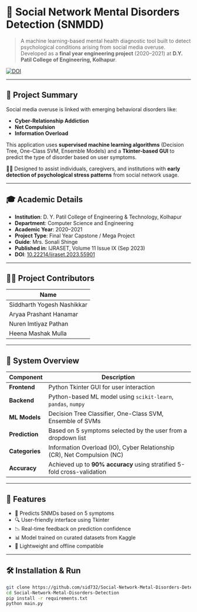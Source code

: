 # 🧠 Social Network Mental Disorders Detection (SNMDD)

> A machine learning-based mental health diagnostic tool built to detect psychological conditions arising from social media overuse.  
> Developed as a **final year engineering project** (2020–2021) at **D.Y. Patil College of Engineering, Kolhapur**.

[![DOI](https://img.shields.io/badge/Published-IJRASET-blue)](https://doi.org/10.22214/ijraset.2023.55901)


---

## 📌 Project Summary

Social media overuse is linked with emerging behavioral disorders like:

- **Cyber-Relationship Addiction**
- **Net Compulsion**
- **Information Overload**

This application uses **supervised machine learning algorithms** (Decision Tree, One-Class SVM, Ensemble Models) and a **Tkinter-based GUI** to predict the type of disorder based on user symptoms.

🧑‍⚕️ Designed to assist individuals, caregivers, and institutions with **early detection of psychological stress patterns** from social network usage.

---

## 🎓 Academic Details

- **Institution**: D. Y. Patil College of Engineering & Technology, Kolhapur  
- **Department**: Computer Science and Engineering  
- **Academic Year**: 2020–2021  
- **Project Type**: Final Year Capstone / Mega Project  
- **Guide**: Mrs. Sonali Shinge  
- **Published in**: IJRASET, Volume 11 Issue IX (Sep 2023)  
- **DOI**: [10.22214/ijraset.2023.55901](https://doi.org/10.22214/ijraset.2023.55901)

---

## 👨‍💻 Project Contributors

| Name                         | 
|------------------------------|
| Siddharth Yogesh Nashikkar   |
| Aryaa Prashant Hanamar       |
| Nuren Imtiyaz Pathan         |
| Heena Mashak Mulla           | 


---

## 🧠 System Overview

| Component        | Description                                                                            |
|------------------|----------------------------------------------------------------------------------------|
| **Frontend**     | Python Tkinter GUI for user interaction                                                |
| **Backend**      | Python-based ML model using `scikit-learn`, `pandas`, `numpy`                          |
| **ML Models**    | Decision Tree Classifier, One-Class SVM, Ensemble of SVMs                              |
| **Prediction**   | Based on 5 symptoms selected by the user from a dropdown list                          |
| **Categories**   | Information Overload (IO), Cyber Relationship (CR), Net Compulsion (NC)                |
| **Accuracy**     | Achieved up to **90% accuracy** using stratified 5-fold cross-validation               |

---

## 🧩 Features

- 🧪 Predicts SNMDs based on 5 symptoms
- 🔍 User-friendly interface using Tkinter
- 📉 Real-time feedback on prediction confidence
- 📊 Model trained on curated datasets from Kaggle
- 🔐 Lightweight and offline compatible

---



## 🛠 Installation & Run

```bash
git clone https://github.com/sid732/Social-Network-Metal-Disorders-Detection.git
cd Social-Network-Metal-Disorders-Detection
pip install -r requirements.txt
python main.py
